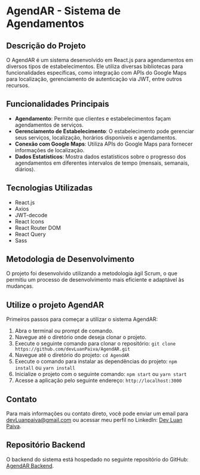 # AgendAR - Sistema de Agendamentos

## Descrição do Projeto

O AgendAR é um sistema desenvolvido em React.js para agendamentos em diversos tipos de estabelecimentos. Ele utiliza diversas bibliotecas para funcionalidades específicas, como integração com APIs do Google Maps para localização, gerenciamento de autenticação via JWT, entre outros recursos.

## Funcionalidades Principais

- **Agendamento**: Permite que clientes e estabelecimentos façam agendamentos de serviços.
- **Gerenciamento de Estabelecimento**: O estabelecimento pode gerenciar seus serviços, localização, horários disponíveis e agendamentos.
- **Conexão com Google Maps**: Utiliza APIs do Google Maps para fornecer informações de localização.
- **Dados Estatísticos**: Mostra dados estatísticos sobre o progresso dos agendamentos em diferentes intervalos de tempo (mensais, semanais, diários).

## Tecnologias Utilizadas

- React.js
- Axios
- JWT-decode
- React Icons
- React Router DOM
- React Query
- Sass

## Metodologia de Desenvolvimento

O projeto foi desenvolvido utilizando a metodologia ágil Scrum, o que permitiu um processo de desenvolvimento mais eficiente e adaptável às mudanças.

## Utilize o projeto AgendAR

Primeiros passos para começar a utilizar o sistema AgendAR:
1. Abra o terminal ou prompt de comando.
2. Navegue até o diretório onde deseja clonar o projeto.
3. Execute o seguinte comando para clonar o repositório: `git clone https://github.com/devLuanPaiva/AgendAR.git`
4. Navegue até o diretório do projeto: `cd AgendAR`
5. Execute o comando para instalar as dependências do projeto: `npm install` ou `yarn install`
6. Inicialize o projeto com o seguinte comando: `npm start` ou `yarn start`
7. Acesse a aplicação pelo seguinte endereço: `http://localhost:3000`
## Contato

Para mais informações ou contato direto, você pode enviar um email para [devLuanpaiva@gmail.com](mailto:devLuanpaiva@gmail.com) ou acessar meu perfil no LinkedIn: [Dev Luan Paiva](https://www.linkedin.com/in/devluanpaiva/).

## Repositório Backend

O backend do sistema está hospedado no seguinte repositório do GitHub: [AgendAR Backend](https://github.com/devLuanPaiva/AgendAR-backend).

